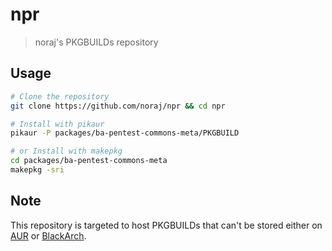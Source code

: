 # npr

> noraj's PKGBUILDs repository

## Usage

```bash
# Clone the repository
git clone https://github.com/noraj/npr && cd npr

# Install with pikaur
pikaur -P packages/ba-pentest-commons-meta/PKGBUILD

# or Install with makepkg
cd packages/ba-pentest-commons-meta
makepkg -sri
```

## Note

This repository is targeted to host PKGBUILDs that can't be stored either on [AUR](https://aur.archlinux.org/) or [BlackArch](https://github.com/BlackArch/blackarch).
